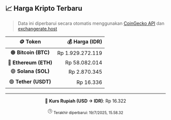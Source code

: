 

<!-- HARGA_KRIPTO -->
## 📈 Harga Kripto Terbaru

> Data ini diperbarui secara otomatis menggunakan [CoinGecko API](https://www.coingecko.com/) dan [exchangerate.host](https://exchangerate.host/)

<div align="center">

| 🪙 Token | 💰 Harga (IDR) |
|:------:|---------------:|
| 🟠 **Bitcoin (BTC)**   | Rp 1.929.272.119 |
| 🔵 **Ethereum (ETH)**  | Rp 58.082.014 |
| 🟣 **Solana (SOL)**    | Rp 2.870.345 |
| 🟢 **Tether (USDT)**   | Rp 16.336 |

---

💱 **Kurs Rupiah (USD → IDR)**: Rp 16.322

🕒 <sub>Terakhir diperbarui: 19/7/2025, 15.58.32</sub>

</div>
<!-- /HARGA_KRIPTO -->